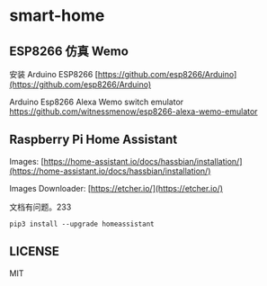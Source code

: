 # smart-home

ESP8266 仿真 Wemo
---


安装 Arduino ESP8266 [https://github.com/esp8266/Arduino](https://github.com/esp8266/Arduino)

Arduino Esp8266 Alexa Wemo switch emulator https://github.com/witnessmenow/esp8266-alexa-wemo-emulator

Raspberry Pi Home Assistant
---

Images: [https://home-assistant.io/docs/hassbian/installation/](https://home-assistant.io/docs/hassbian/installation/)

Images Downloader: [https://etcher.io/](https://etcher.io/)


文档有问题。233

```
pip3 install --upgrade homeassistant
```

LICENSE
---

MIT
